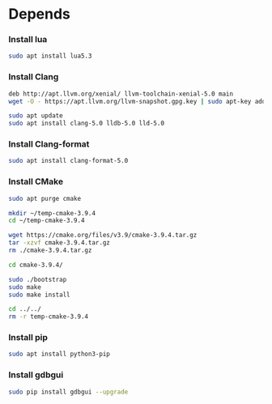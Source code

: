 # Depends

### Install lua

```sh
sudo apt install lua5.3
```

### Install Clang

```sh
deb http://apt.llvm.org/xenial/ llvm-toolchain-xenial-5.0 main
wget -O - https://apt.llvm.org/llvm-snapshot.gpg.key | sudo apt-key add -

sudo apt update
sudo apt install clang-5.0 lldb-5.0 lld-5.0
```

### Install Clang-format

```sh
sudo apt install clang-format-5.0
```

### Install CMake

```sh
sudo apt purge cmake

mkdir ~/temp-cmake-3.9.4
cd ~/temp-cmake-3.9.4

wget https://cmake.org/files/v3.9/cmake-3.9.4.tar.gz
tar -xzvf cmake-3.9.4.tar.gz
rm ./cmake-3.9.4.tar.gz

cd cmake-3.9.4/

sudo ./bootstrap
sudo make
sudo make install

cd ../../
rm -r temp-cmake-3.9.4
```

### Install pip

```sh
sudo apt install python3-pip
```

### Install gdbgui

```sh
sudo pip install gdbgui --upgrade
```